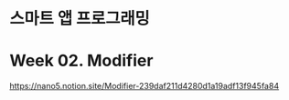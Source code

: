# 스마트 앱 프로그래밍

# Week 02. Modifier

https://nano5.notion.site/Modifier-239daf211d4280d1a19adf13f945fa84
